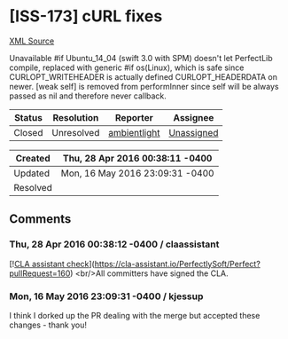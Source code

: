 # [ISS-173] cURL fixes

[XML Source](../xml/ISS-173.xml)
<p><p>Unavailable #if Ubuntu_14_04 (swift 3.0 with SPM) doesn't let PerfectLib compile, replaced with generic #if os(Linux), which is safe since CURLOPT_WRITEHEADER is actually defined CURLOPT_HEADERDATA on newer. <span class="error">&#91;weak self&#93;</span> is removed from performInner since self will be always passed as nil and therefore never callback.</p></p>





Status|Resolution|Reporter|Assignee
------|----------|--------|--------
Closed|Unresolved|[ambientlight](ambientlight)|[Unassigned]($-1)





Created|Thu, 28 Apr 2016 00:38:11 -0400
-------|--------------
Updated|Mon, 16 May 2016 23:09:31 -0400
Resolved|


## Comments




### Thu, 28 Apr 2016 00:38:12 -0400 / claassistant 

<p><p>[!<a href="https://cla-assistant.io/pull/badge/signed" class="external-link" rel="nofollow">CLA assistant check</a>](<a href="https://cla-assistant.io/PerfectlySoft/Perfect?pullRequest=160" class="external-link" rel="nofollow">https://cla-assistant.io/PerfectlySoft/Perfect?pullRequest=160</a>) &lt;br/&gt;All committers have signed the CLA.</p></p>


### Mon, 16 May 2016 23:09:31 -0400 / kjessup 

<p><p>I think I dorked up the PR dealing with the merge but accepted these changes - thank you!</p></p>


